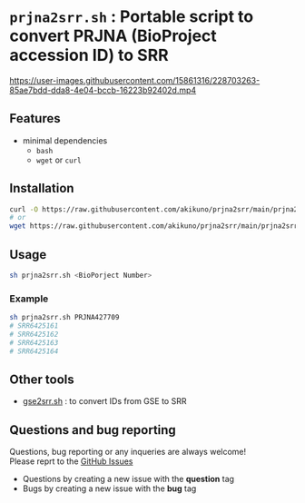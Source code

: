# `prjna2srr.sh` : Portable script to convert PRJNA (BioProject accession ID) to SRR


https://user-images.githubusercontent.com/15861316/228703263-85ae7bdd-dda8-4e04-bccb-16223b92402d.mp4


## Features

- minimal dependencies
  - `bash`
  - `wget` or `curl`

## Installation

```bash
curl -O https://raw.githubusercontent.com/akikuno/prjna2srr/main/prjna2srr.sh
# or
wget https://raw.githubusercontent.com/akikuno/prjna2srr/main/prjna2srr.sh
```

## Usage

```bash
sh prjna2srr.sh <BioPorject Number>
```

### Example

```bash
sh prjna2srr.sh PRJNA427709
# SRR6425161
# SRR6425162
# SRR6425163
# SRR6425164
```

## Other tools

- [gse2srr.sh](https://github.com/akikuno/gse2srr) : to convert IDs from GSE to SRR

## Questions and bug reporting

Questions, bug reporting or any inqueries are always welcome!  
Please reprt to the [GitHub Issues](https://github.com/akikuno/prjna2srr/issues)  

- Questions by creating a new issue with the **question** tag
- Bugs by creating a new issue with the **bug** tag
